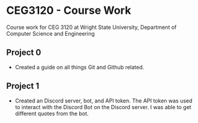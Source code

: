 # CEG3120 - Course Work
Course work for CEG 3120 at Wright State University, Department of Computer Science and Engineering

## Project 0
- Created a guide on all things Git and Github related.

## Project 1
- Created an Discord server, bot, and API token. The API token was used to interact with the Discord Bot on the Discord server. I was able to get different quotes from the bot. 

